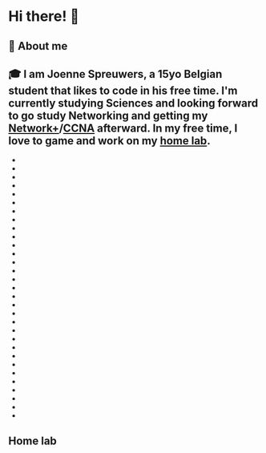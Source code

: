 # Hi there! :wave:

## :rocket: About me

:mortar_board: I am **Joenne Spreuwers**, a 15yo Belgian student that likes to code in his free time. I'm currently studying __Sciences__ and looking forward to go study __Networking__ and getting my [__Network+__](https://www.comptia.org/certifications/network)/[__CCNA__](https://www.cisco.com/c/en/us/training-events/training-certifications/certifications/associate/ccna.html) afterward. In my free time, I love to game and work on my [home lab](#markdown-header-Home-lab).
-
-
-
-
-
-
-
-
-
-
-
-
-
-
-
-
-
-
-
-
-
-
-
-
-
-
-
-
-
-
-
-
## Home lab